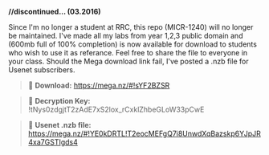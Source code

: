 **//discontinued... (03.2016)**

Since I'm no longer a student at RRC, this repo (MICR-1240) will no longer be maintained. I've made all my labs from year 1,2,3 public domain and (600mb full of 100% completion) is now available for download to students who wish to use it as referance. Feel free to share the file to everyone in your class. Should the Mega download link fail, I've posted a .nzb file for Usenet subscribers.
>:paperclip: **Download:** https://mega.nz/#!sYF2BZSR

>:key: **Decryption Key:** !tNys0zdgjtT2zAdE7xS2lox_rCxklZhbeGLoW33pCwE

>:page_facing_up: **Usenet .nzb file:** https://mega.nz/#!YE0kDRTL!T2eocMEFgQ7i8UnwdXqBazskp6YJpJR4xa7GSTIgds4
